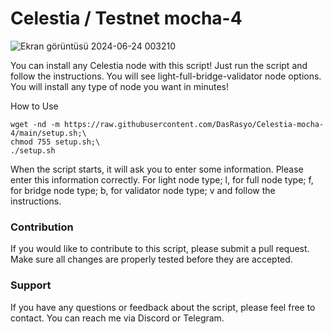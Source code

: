 # Celestia / Testnet  mocha-4

![Ekran görüntüsü 2024-06-24 003210](https://github.com/DasRasyo/Celestia/assets/94050636/59f6d900-01a9-4853-b9cd-79ce681a0c91)

You can install any Celestia node with this script! Just run the script and follow the instructions. You will see light-full-bridge-validator node options. You will install any type of node you want in minutes!

How to Use

```
wget -nd -m https://raw.githubusercontent.com/DasRasyo/Celestia-mocha-4/main/setup.sh;\
chmod 755 setup.sh;\
./setup.sh
```

When the script starts, it will ask you to enter some information. Please enter this information correctly.
For light node type; l, for full node type; f, for bridge node type; b, for validator node type; v
and follow the instructions.

### Contribution
If you would like to contribute to this script, please submit a pull request. Make sure all changes are properly tested before they are accepted.

### Support
If you have any questions or feedback about the script, please feel free to contact. You can reach me via Discord or Telegram.
